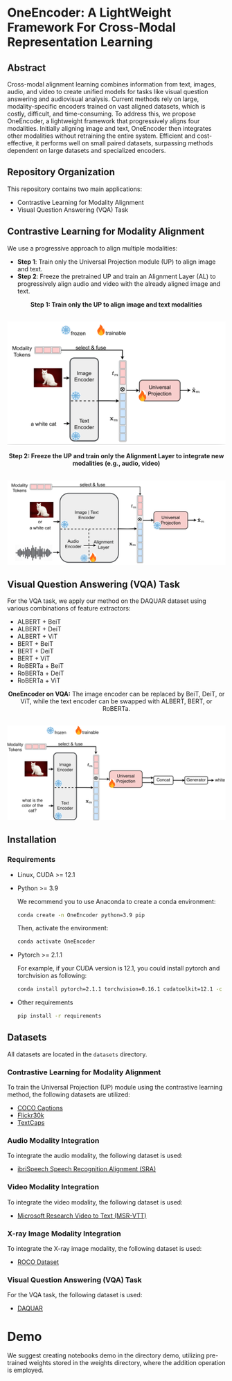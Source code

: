 # OneEncoder: A LightWeight Framework For Cross-Modal Representation Learning

## Abstract
Cross-modal alignment learning combines information from text, images, audio, and video to create unified models for tasks like visual question answering and audiovisual analysis. Current methods rely on large, modality-specific encoders trained on vast aligned datasets, which is costly, difficult, and time-consuming. To address this, we propose OneEncoder, a lightweight framework that progressively aligns four modalities. Initially aligning image and text, OneEncoder then integrates other modalities without retraining the entire system. Efficient and cost-effective, it performs well on small paired datasets, surpassing methods dependent on large datasets and specialized encoders.


## Repository Organization

This repository contains two main applications:

- Contrastive Learning for Modality Alignment
- Visual Question Answering (VQA) Task

## Contrastive Learning for Modality Alignment

We use a progressive approach to align multiple modalities:

- **Step 1**: Train only the Universal Projection module (UP) to align image and text.
- **Step 2**: Freeze the pretrained UP and train an Alignment Layer (AL) to progressively align audio and video with the already aligned image and text.

<center><b>Step 1: Train only the UP to align image and text modalities</b></center><br>

![Step 1](images/step_1.png)

<center><b>Step 2: Freeze the UP and train only the Alignment Layer to integrate new modalities (e.g., audio, video)</b></center><br>

![Step 2](images/step_2.png)


## Visual Question Answering (VQA) Task

For the VQA task, we apply our method on the DAQUAR dataset using various combinations of feature extractors:

- ALBERT + BeiT
- ALBERT + DeiT
- ALBERT + ViT
- BERT + BeiT
- BERT + DeiT
- BERT + ViT
- RoBERTa + BeiT
- RoBERTa + DeiT
- RoBERTa + ViT

<center><b>OneEncoder on VQA:</b> The image encoder can be replaced by BeiT, DeiT, or ViT, while the text encoder can be swapped with ALBERT, BERT, or RoBERTa.</center><br>

![Step 2](images/vqa.png)


## Installation
### Requirements
* Linux, CUDA >= 12.1
* Python >= 3.9

    We recommend you to use Anaconda to create a conda environment:

    ```bash
    conda create -n OneEncoder python=3.9 pip
    ```

    Then, activate the environment:
    ```bash
    conda activate OneEncoder
    ```

* Pytorch >= 2.1.1

    For example, if your CUDA version is 12.1, you could install pytorch and torchvision as following:
    ```bash
    conda install pytorch=2.1.1 torchvision=0.16.1 cudatoolkit=12.1 -c pytorch
    ```
* Other requirements
    ```bash
    pip install -r requirements
    ```
## Datasets

All datasets are located in the `datasets` directory.

### Contrastive Learning for Modality Alignment

To train the Universal Projection (UP) module using the contrastive learning method, the following datasets are utilized:

- [COCO Captions](https://www.kaggle.com/datasets/nikhil7280/coco-image-caption)
- [Flickr30k](https://www.kaggle.com/datasets/hsankesara/flickr-image-dataset)
- [TextCaps](https://huggingface.co/datasets/lmms-lab/TextCaps)

### Audio Modality Integration

To integrate the audio modality, the following dataset is used:

- [ibriSpeech Speech Recognition Alignment (SRA)](https://huggingface.co/datasets/nguyenvulebinh/asr-alignment)

### Video Modality Integration

To integrate the video modality, the following dataset is used:

- [Microsoft Research Video to Text (MSR-VTT)](https://huggingface.co/datasets/AlexZigma/msr-vtt)

### X-ray Image Modality Integration

To integrate the X-ray image modality, the following dataset is used:

- [ROCO Dataset](https://www.kaggle.com/datasets/virajbagal/roco-dataset)

### Visual Question Answering (VQA) Task

For the VQA task, the following dataset is used:

- [DAQUAR](https://www.kaggle.com/datasets/tezansahu/processed-daquar-dataset)


# Demo

We suggest creating notebooks demo in the directory demo, utilizing pre-trained weights stored in the weights directory, where the addition operation is employed.
